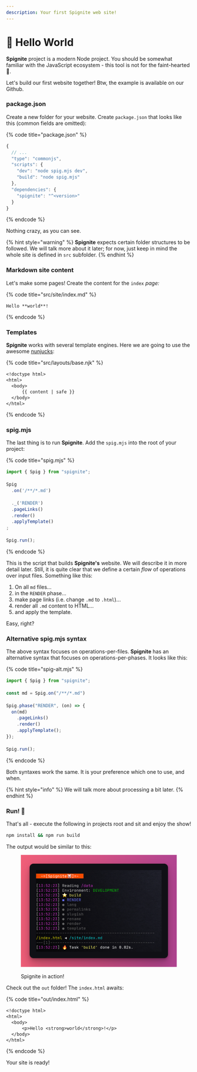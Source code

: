 ```yaml
---
description: Your first Spignite web site!
---
```


# 👋 Hello World

**Spignite** project is a modern Node project. You should be somewhat familiar with the JavaScript ecosystem - this tool is not for the faint-hearted 💪.

Let's build our first website together! Btw, the example is available on our Github.

### package.json

Create a new folder for your website. Create `package.json` that looks like this (common fields are omitted):

{% code title="package.json" %}
```javascript
{
  // ...
  "type": "commonjs",
  "scripts": {
    "dev": "node spig.mjs dev",
    "build": "node spig.mjs"
  },
  "dependencies": {
    "spignite": "^<version>"
  }
}
```
{% endcode %}

Nothing crazy, as you can see.

{% hint style="warning" %}
**Spignite** expects certain folder structures to be followed. We will talk more about it later; for now, just keep in mind the whole site is defined in `src` subfolder.
{% endhint %}

### Markdown site content

Let's make some pages! Create the content for the `index` _page:_

{% code title="src/site/index.md" %}
```
Hello **world**!
```
{% endcode %}

### Templates

**Spignite** works with several template engines. Here we are going to use the awesome [nunjucks](https://mozilla.github.io/nunjucks/):

{% code title="src/layouts/base.njk" %}
```markup
<!doctype html>
<html>
  <body>
      {{ content | safe }}
  </body>
</html>
```
{% endcode %}

### spig.mjs

The last thing is to run **Spignite**. Add the `spig.mjs` into the root of your project:

{% code title="spig.mjs" %}
```javascript
import { Spig } from "spignite";

Spig
  .on('/**/*.md')

  ._('RENDER')
  .pageLinks()
  .render()
  .applyTemplate()
;

Spig.run();
```
{% endcode %}

This is the script that builds **Spignite's** website. We will describe it in more detail later. Still, it is quite clear that we define a certain _flow_ of operations over input files. Something like this:&#x20;

1. On all `md` files...
2. in the `RENDER` phase...
3. make page links (i.e. change `.md` to `.html`)...
4. render all `.md` content to HTML...
5. and apply the template.

Easy, right?

### Alternative spig.mjs syntax

The above syntax focuses on operations-per-files. **Spignite** has an alternative syntax that focuses on operations-per-phases. It looks like this:

{% code title="spig-alt.mjs" %}
```javascript
import { Spig } from "spignite";

const md = Spig.on("/**/*.md")

Spig.phase("RENDER", (on) => {
  on(md)
    .pageLinks()
    .render()
    .applyTemplate();
});

Spig.run();
```
{% endcode %}

Both syntaxes work the same. It is your preference which one to use, and when.

{% hint style="info" %}
We will talk more about processing a bit later.
{% endhint %}

### Run! 🚀

That's all - execute the following in projects root and sit and enjoy the show!

```bash
npm install && npm run build
```

The output would be similar to this:

<figure><img src=".gitbook/assets/image.png" alt=""><figcaption><p>Spignite in action!</p></figcaption></figure>

Check out the `out` folder! The `index.html` awaits:

{% code title="out/index.html" %}
```markup
<!doctype html>
<html>
  <body>
      <p>Hello <strong>world</strong>!</p>
  </body>
</html>
```
{% endcode %}

Your site is ready!
